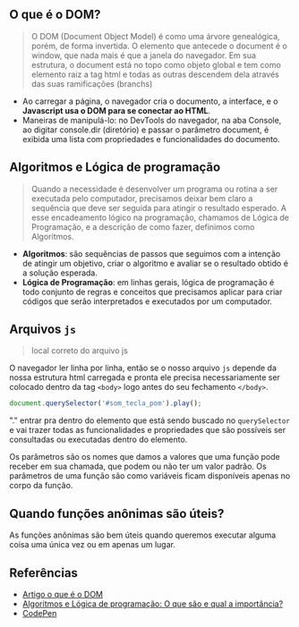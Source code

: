 ## O que é o DOM?

> O DOM (Document Object Model) é como uma árvore genealógica, porém, de forma invertida. O elemento que antecede o document é o window, que nada mais é que a janela do navegador. Em sua estrutura, o document está no topo como objeto global e tem como elemento raiz a tag html e todas as outras descendem dela através das suas ramificações (branchs)

- Ao carregar a página, o navegador cria o documento, a interface, e o **Javascript usa o DOM para se conectar ao HTML**.
- Maneiras de manipulá-lo: no DevTools do navegador, na aba Console, ao digitar console.dir (diretório) e passar o parâmetro document, é exibida uma lista com propriedades e funcionalidades do documento.

## Algoritmos e Lógica de programação

> Quando a necessidade é desenvolver um programa ou rotina a ser executada pelo computador, precisamos deixar bem claro a sequência que deve ser seguida para atingir o resultado esperado. A esse encadeamento lógico na programação, chamamos de Lógica de Programação, e a descrição de como fazer, definimos como Algoritmos.

- **Algoritmos**: são sequências de passos que seguimos com a intenção de atingir um objetivo, criar o algoritmo e avaliar se o resultado obtido é a solução esperada. 
- **Lógica de Programação**: em linhas gerais, lógica de programação é todo conjunto de regras e conceitos que precisamos aplicar para criar códigos que serão interpretados e executados por um computador.

## Arquivos `js`

> local correto do arquivo js

O navegador ler linha por linha, então se o nosso arquivo `js` depende da nossa estrutura html carregada e pronta ele precisa necessariamente ser colocado  dentro da tag `<body>` logo antes do seu fechamento `</body>`.

```js
document.querySelector('#som_tecla_pom').play();
```

"." entrar pra dentro do elemento que está sendo buscado no `querySelector` e vai trazer todas as funcionalidades e propriedades que são possíveis ser consultadas ou executadas dentro do elemento.

Os parâmetros são os nomes que damos a valores que uma função pode receber em sua chamada, que podem ou não ter um valor padrão. Os parâmetros de uma função são como variáveis ficam disponíveis apenas no corpo da função.

## Quando funções anônimas são úteis?

As funções anônimas são bem úteis quando queremos executar alguma coisa uma única vez ou em apenas um lugar.

## Referências

- [Artigo o que é o DOM](https://www.alura.com.br/artigos/o-que-e-o-dom?_gl=1*u9ib37*_ga*MjA2MTQxMDE1MS4xNjg1MDQyNjc1*_ga_1EPWSW3PCS*MTcxMjc4NzU2My44NC4xLjE3MTI3ODk3NjcuMC4wLjA.*_fplc*UUw2a0FjZEF0c0F0ciUyQmp4S2xGNlJDd04lMkJJSDJJYVolMkJaV044MG5kSkI1MmQ3OFd3T29waSUyRjZORGkzMGZ0aXN4Z293ZktnR0ZrVEZlbkw5R1pVVXMwOGJ2Rnd1RUFvdlRmd1p2WDI5andEc2I2V0o5UkFHS2Z5dmpHQ1F3MVElM0QlM0Q.#:~:text=A%2520tradu%25C3%25A7%25C3%25A3o%2520do%2520acr%25C3%25B4nimo%2520ingl%25C3%25AAs,modelagem%2520de%2520todo%2520o%2520HTML.s)
- [Algoritmos e Lógica de programação: O que são e qual a importância?](https://www.alura.com.br/artigos/algoritmos-e-logica-de-programacao)
- [CodePen](https://codepen.io/vanessametonini/pen/eYEVEqR)
